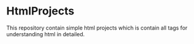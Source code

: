 # HtmlProjects
This repository contain simple html projects which is contain all tags for understanding html in detailed.
